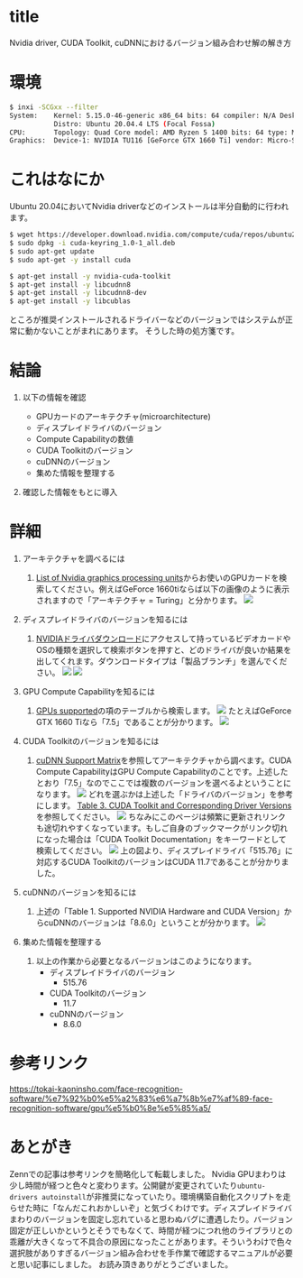 # title
Nvidia driver, CUDA Toolkit, cuDNNにおけるバージョン組み合わせ解の解き方
# 環境
```bash
$ inxi -SCGxx --filter
System:    Kernel: 5.15.0-46-generic x86_64 bits: 64 compiler: N/A Desktop: Unity wm: gnome-shell dm: GDM3 
           Distro: Ubuntu 20.04.4 LTS (Focal Fossa) 
CPU:       Topology: Quad Core model: AMD Ryzen 5 1400 bits: 64 type: MT MCP arch: Zen rev: 1 L2 cache: 2048 KiB 
Graphics:  Device-1: NVIDIA TU116 [GeForce GTX 1660 Ti] vendor: Micro-Star MSI driver: nvidia v: 515.65.01 bus ID: 08:00.0 
```

# これはなにか
Ubuntu 20.04においてNvidia driverなどのインストールは半分自動的に行われます。
```bash
$ wget https://developer.download.nvidia.com/compute/cuda/repos/ubuntu2004/x86_64/cuda-keyring_1.0-1_all.deb
$ sudo dpkg -i cuda-keyring_1.0-1_all.deb
$ sudo apt-get update
$ sudo apt-get -y install cuda

$ apt-get install -y nvidia-cuda-toolkit
$ apt-get install -y libcudnn8
$ apt-get install -y libcudnn8-dev
$ apt-get install -y libcublas
```
ところが推奨インストールされるドライバーなどのバージョンではシステムが正常に動かないことがまれにあります。
そうした時の処方箋です。
# 結論
1. 以下の情報を確認
    - GPUカードのアーキテクチャ(microarchitecture)
    - ディスプレイドライバのバージョン
    - Compute Capabilityの数値
    - CUDA Toolkitのバージョン
    - cuDNNのバージョン
    - 集めた情報を整理する

2. 確認した情報をもとに導入

# 詳細
1. アーキテクチャを調べるには
   1. [List of Nvidia graphics processing units](https://en.wikipedia.org/wiki/List_of_Nvidia_graphics_processing_units)からお使いのGPUカードを検索してください。例えばGeForce 1660tiならば以下の画像のように表示されますので「アーキテクチャ = Turing」と分かります。
   ![](https://raw.githubusercontent.com/yKesamaru/How-to-solve-version-combination-in-Nvidia-driver--CUDA-Toolkit--cuDNN/master/img/PASTE_IMAGE_2022-11-03-18-04-25.png)
2. ディスプレイドライバのバージョンを知るには
   1. [NVIDIAドライバダウンロード](https://www.nvidia.co.jp/Download/index.aspx?lang=jp)にアクセスして持っているビデオカードやOSの種類を選択して検索ボタンを押すと、どのドライバが良いか結果を出してくれます。ダウンロードタイプは「製品ブランチ」を選んでください。
   ![](https://raw.githubusercontent.com/yKesamaru/How-to-solve-version-combination-in-Nvidia-driver--CUDA-Toolkit--cuDNN/master/img/PASTE_IMAGE_2022-11-03-18-06-01.png)
   ![](https://raw.githubusercontent.com/yKesamaru/How-to-solve-version-combination-in-Nvidia-driver--CUDA-Toolkit--cuDNN/master/img/PASTE_IMAGE_2022-11-03-18-06-18.png)
3. GPU Compute Capabilityを知るには
   1. [GPUs supported](https://en.wikipedia.org/wiki/CUDA#GPUs_supported)の項のテーブルから検索します。
   ![](https://raw.githubusercontent.com/yKesamaru/How-to-solve-version-combination-in-Nvidia-driver--CUDA-Toolkit--cuDNN/master/img/PASTE_IMAGE_2022-11-03-18-41-25.png)
   たとえばGeForce GTX 1660 Tiなら「7.5」であることが分かります。
   ![](https://raw.githubusercontent.com/yKesamaru/How-to-solve-version-combination-in-Nvidia-driver--CUDA-Toolkit--cuDNN/master/img/PASTE_IMAGE_2022-11-03-18-41-52.png)
4. CUDA Toolkitのバージョンを知るには
   1. [cuDNN Support Matrix](https://docs.nvidia.com/deeplearning/cudnn/support-matrix/index.html#abstract)を参照してアーキテクチャから調べます。CUDA Compute CapabilityはGPU Compute Capabilityのことです。上述したとおり「7.5」なのでここでは複数のバージョンを選べるよということになります。
   ![](https://raw.githubusercontent.com/yKesamaru/How-to-solve-version-combination-in-Nvidia-driver--CUDA-Toolkit--cuDNN/master/img/PASTE_IMAGE_2022-11-03-18-43-16.png)
   どれを選ぶかは上述した「ドライバのバージョン」を参考にします。
   [Table 3. CUDA Toolkit and Corresponding Driver Versions](https://docs.nvidia.com/cuda/cuda-toolkit-release-notes/index.html#cuda-major-component-versions__table-cuda-toolkit-driver-versions)を参照してください。
   ![](https://raw.githubusercontent.com/yKesamaru/How-to-solve-version-combination-in-Nvidia-driver--CUDA-Toolkit--cuDNN/master/img/PASTE_IMAGE_2022-11-03-18-44-15.png)
   ちなみにこのページは頻繁に更新されリンクも途切れやすくなっています。もしご自身のブックマークがリンク切れになった場合は「CUDA Toolkit Documentation」をキーワードとして検索してください。
   ![](https://raw.githubusercontent.com/yKesamaru/How-to-solve-version-combination-in-Nvidia-driver--CUDA-Toolkit--cuDNN/master/img/PASTE_IMAGE_2022-11-03-18-44-59.png)
   上の図より、ディスプレイドライバ「515.76」に対応するCUDA ToolkitのバージョンはCUDA 11.7であることが分かりました。
   
5. cuDNNのバージョンを知るには
   1. 上述の「Table 1. Supported NVIDIA Hardware and CUDA Version」からcuDNNのバージョンは「8.6.0」ということが分かります。
   ![](https://raw.githubusercontent.com/yKesamaru/How-to-solve-version-combination-in-Nvidia-driver--CUDA-Toolkit--cuDNN/master/img/PASTE_IMAGE_2022-11-03-18-46-17.png)
6. 集めた情報を整理する
   1. 以上の作業から必要となるバージョンはこのようになります。
       - ディスプレイドライバのバージョン
           - 515.76
       - CUDA Toolkitのバージョン
           - 11.7
       - cuDNNのバージョン
           - 8.6.0


# 参考リンク
https://tokai-kaoninsho.com/face-recognition-software/%e7%92%b0%e5%a2%83%e6%a7%8b%e7%af%89-face-recognition-software/gpu%e5%b0%8e%e5%85%a5/
# あとがき
Zennでの記事は参考リンクを簡略化して転載しました。
Nvidia GPUまわりは少し時間が経つと色々と変わります。公開鍵が変更されていたり`ubuntu-drivers autoinstall`が非推奨になっていたり。環境構築自動化スクリプトを走らせた時に「なんだこれおかしいぞ」と気づくわけです。ディスプレイドライバまわりのバージョンを固定し忘れていると思わぬバグに遭遇したり。バージョン固定が正しいかというとそうでもなくて、時間が経つにつれ他のライブラリとの乖離が大きくなって不具合の原因になったことがあります。そういうわけで色々選択肢がありすぎるバージョン組み合わせを手作業で確認するマニュアルが必要と思い記事にしました。
お読み頂きありがとうございました。